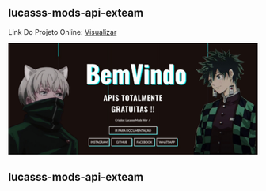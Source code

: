 ## lucasss-mods-api-exteam

Link Do Projeto Online: [Visualizar](https://lucasss-mods-api-exteam.tk)

![lucasss-mods-api-exteam](https://github.com/LucasssMODS/lucasssmods.github.io/blob/master/lucasssmods.github.io.jpg)
## lucasss-mods-api-exteam
